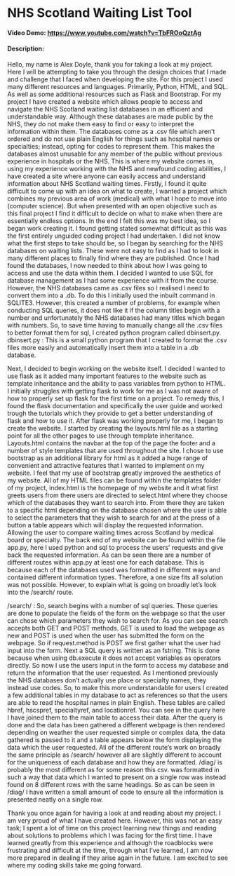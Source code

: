 # NHS Scotland Waiting List Tool
#### Video Demo:  <https://www.youtube.com/watch?v=TbFROoQztAg>
#### Description:
Hello, my name is Alex Doyle, thank you for taking a look at my project. Here I will be attempting to take you through the design choices that I made and challenge that I faced when developing the site. For this project I used many different resources and languages. Primarily, Python, HTML, and SQL. As well as some additional resources such as Flask and Bootstrap.
For my project I have created a website which allows people to access and navigate the NHS Scotland waiting list databases in an efficient and understandable way. Although these databases are made public by the NHS, they do not make them easy to find or easy to interpret the information within them. The databases come as a .csv file which aren’t ordered and do not use plain English for things such as hospital names or specialties; instead, opting for codes to represent them. This makes the databases almost unusable for any member of the public without previous experience in hospitals or the NHS. This is where my website comes in, using my experience working with the NHS and newfound coding abilities, I have created a site where anyone can easily access and understand information about NHS Scotland waiting times.
Firstly, I found it quite difficult to come up with an idea on what to create, I wanted a project which combines my previous area of work (medical) with what I hope to move into (computer science). But when presented with an open objective such as this final project I find it difficult to decide on what to make when there are essentially endless options. In the end I felt this was my best idea, so I began work creating it.
I found getting stated somewhat difficult as this was the first entirely unguided coding project I had undertaken. I did not know what the first steps to take should be, so I began by searching for the NHS databases on waiting lists. These were not easy to find as I had to look in many different places to finally find where they are published.
Once I had found the databases, I now needed to think about how I was going to access and use the data within them. I decided I wanted to use SQL for database management as I had some experience with it from the course. However, the NHS databases came as .csv files so I realised I need to convert them into a .db. To do this I initially used the inbuilt command in SQLITE3.
However, this created a number of problems, for example when conducting SQL queries, it does not like it if the column titles begin with a number and unfortunately the NHS databases had many titles which began with numbers. So, to save time having to manually change all the .csv files to better format them for sql, I created python program called dbinsert.py.
dbinsert.py : This is a small python program that I created to format the .csv files more easily and automatically insert them into a table in a .db database.

Next, I decided to begin working on the website itself. I decided I wanted to use flask as it added many important features to the website such as template inheritance and the ability to pass variables from python to HTML. I initially struggles with getting flask to work for me as I was not aware of how to properly set up flask for the first time on a project. To remedy this, I found the flask documentation and specifically the user guide and worked trough the tutorials which they provide to get a better understanding of flask and how to use it.
After flask was working properly for me, I began to create the website. I started by creating the layouts.html file as a starting point for all the other pages to use through template inheritance. Layouts.html contains the navbar at the top of the page the footer and a number of style templates that are used throughout the site.
I chose to use bootstrap as an additional library for html as it added a huge range of convenient and attractive features that I wanted to implement on my website. I feel that my use of bootstrap greatly improved the aesthetics of my website.
All of my HTML files can be found within the templates folder of my project, index.html is the homepage of my website and it what first greets users from there users are directed to select.html where they choose which of the databases they want to search into. From there they are taken to a specific html depending on the database chosen where the user is able to select the parameters that they wish to search for and at the press of a button a table appears which will display the requested information. Allowing the user to compare waiting times across Scotland by medical board or specialty.
The back end of my website can be found within the file app.py, here I used python and sql to process the users’ requests and give back the requested information. As can be seen there are a number of different routes within app.py at least one for each database. This is because each of the databases used was formatted in different ways and contained different information types. Therefore, a one size fits all solution was not possible. However, to explain what is going on broadly let’s look into the /search/ route.

/search/ : So, search begins with a number of sql  queries. These queries are done to populate the fields of the form on the webpage so that the user can chose which parameters they wish to search for. As you can see search accepts both GET and POST methods. GET is used to load the webpage as new and POST is used when the user has submitted the form on the webpage. So if request.method is POST we first gather what the user had input into the form.
Next a SQL query is written as an fstring. This is done because when using db.execute it does not accept variables as operators directly.
So now I use the users input in the form to access my database and return the information that the user requested. As I mentioned previously the NHS databases don’t actually use place or specialty names, they instead use codes. So, to make this more understandable for users I created a few additional tables in my database to act as references so that the users are able to read the hospital names in plain English. These tables are called hbref, hscspref, specialtyref, and locationref. You can see in the query here I have joined them to the main table to access their data.
After the query is done and the data has been gathered a different webpage is then rendered depending on weather the user requested simple or complex data, the data gathered is passed to it and a table appears below the form displaying the data which the user requested.
All of the different route’s work on broadly the same principle as /search/ however all are slightly different to account for the uniqueness of each database and how they are formatted. /diag/ is probably the most different as for some reason this csv. was formatted in such a way that data which I wanted to present on a single row was instead found on 8 different rows with the same headings. So as can be seen in /diag/ I have written a small amount of code to ensure all the information is presented neatly on a single row.

Thank you once again for having a look at and reading about my project. I am very proud of what I have created here. However, this was not an easy task; I spent a lot of time on this project learning new things and reading about solutions to problems which I was facing for the first time. I have learned greatly from this experience and although the roadblocks were frustrating and difficult at the time, through what I’ve learned, I am now more prepared in dealing if they arise again in the future. I am excited to see where my coding skills take me going forward.
